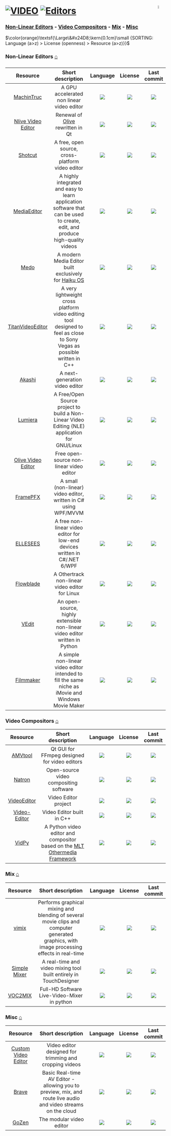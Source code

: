 # [![VIDEO](https://flat.badgen.net/badge/HyMPS/VIDEO/green?scale=1.8)](https://github.com/FORARTfe/HyMPS#-1 "VIDEO section") [![Editors](https://flat.badgen.net/badge/HyMPS/Editors/blue?scale=1.8&label=)](https://github.com/FORARTfe/HyMPS/blob/main/Video/Editors.md#-- "Editors page") <img align="right" alt="stable" src="https://user-images.githubusercontent.com/171307/210727719-14b940a2-d1dc-4991-b6a4-7add74463ce8.png" width="5%" />

### [Non-Linear Editors](#non-linear-editors-) - [Video Compositors](#video-compositors-) - [Mix](#mix-) - [Misc](#misc-)

$\color{orange}\textsf{\Large\&#x24D8;\kern{0.1cm}\small {SORTING: Language (a>z) > License (openness) > Resource (a>z)}}$ 

### Non-Linear Editors [⌂](#--)
|Resource|Short description|Language|License|Last commit|
|:-:|:-:|:-:|:-:|:-:|
|[MachinTruc](https://github.com/hftom/MachinTruc#readme)|A GPU accelerated non linear video editor|[![](https://img.shields.io/github/languages/top/hftom/MachinTruc?color=pink&style=flat-square)](https://github.com/hftom/MachinTruc/graphs/contributors)|[![](https://flat.badgen.net/github/license/hftom/MachinTruc?label=)](https://github.com/hftom/MachinTruc/blob/master/LICENSE)|[![](https://img.shields.io/github/last-commit/hftom/MachinTruc?style=flat-square&label=)](https://github.com/hftom/MachinTruc/graphs/code-frequency)|
|[Nlive Video Editor](https://github.com/orange4glace/nlive#readme)|Renewal of [Olive](https://www.olivevideoeditor.org/) rewritten in Qt|[![](https://img.shields.io/github/languages/top/orange4glace/nlive?color=pink&style=flat-square)](https://github.com/orange4glace/nlive/graphs/contributors)|[![](https://flat.badgen.net/github/license/orange4glace/nlive?label=)](https://github.com/orange4glace/nlive/blob/master/LICENSE)|[![](https://img.shields.io/github/last-commit/orange4glace/nlive?style=flat-square&label=)](https://github.com/orange4glace/nlive/graphs/code-frequency)|
|[Shotcut](https://github.com/mltframework/shotcut#readme)|A free, open source, cross-platform video editor|[![](https://img.shields.io/github/languages/top/mltframework/shotcut?color=pink&style=flat-square)](https://github.com/mltframework/shotcut/graphs/contributors)|[![](https://flat.badgen.net/github/license/mltframework/shotcut?label=)](https://github.com/mltframework/shotcut/blob/master/COPYING)|[![](https://img.shields.io/github/last-commit/mltframework/shotcut?style=flat-square&label=)](https://github.com/mltframework/shotcut/graphs/code-frequency)|
|[MediaEditor](https://github.com/opencodewin/MediaEditor#readme)|A highly integrated and easy to learn application software that can be used to create, edit, and produce high-quality videos|[![](https://img.shields.io/github/languages/top/opencodewin/MediaEditor?color=pink&style=flat-square)](https://github.com/opencodewin/MediaEditor/graphs/contributors)|[![](https://flat.badgen.net/github/license/opencodewin/MediaEditor?label=)](https://github.com/opencodewin/MediaEditor/blob/master/LICENSE)|[![](https://img.shields.io/github/last-commit/opencodewin/MediaEditor?style=flat-square&label=)](https://github.com/opencodewin/MediaEditor/graphs/code-frequency)|
|[Medo](https://github.com/smallstepforman/Medo#readme)|A modern Media Editor built exclusively for [Haiku OS](https://www.haiku-os.org/)|[![](https://img.shields.io/github/languages/top/smallstepforman/Medo?color=pink&style=flat-square)](https://github.com/smallstepforman/Medo/graphs/contributors)|[![](https://flat.badgen.net/github/license/smallstepforman/Medo?label=)](https://github.com/smallstepforman/Medo/blob/main/LICENSE)|[![](https://img.shields.io/github/last-commit/smallstepforman/Medo?style=flat-square&label=)](https://github.com/smallstepforman/Medo/graphs/code-frequency)|
|[TitanVideoEditor](https://github.com/Dominicentek/TitanVideoEditor#readme)|A very lightweight cross platform video editing tool designed to feel as close to Sony Vegas as possible written in C++|[![](https://img.shields.io/github/languages/top/Dominicentek/TitanVideoEditor?color=pink&style=flat-square)](https://github.com/Dominicentek/TitanVideoEditor/graphs/contributors)|[![](https://flat.badgen.net/github/license/Dominicentek/TitanVideoEditor?label=)](https://github.com/Dominicentek/TitanVideoEditor/blob/main/LICENSE.txt)|[![](https://img.shields.io/github/last-commit/Dominicentek/TitanVideoEditor/main?style=flat-square&label=)](https://github.com/Dominicentek/TitanVideoEditor/graphs/code-frequency)|
|[Akashi](https://github.com/akashi-org/akashi#readme)|A next-generation video editor|[![](https://img.shields.io/github/languages/top/akashi-org/akashi?color=pink&style=flat-square)](https://github.com/akashi-org/akashi/graphs/contributors)|[![](https://flat.badgen.net/badge/license/Other/blue?label=)](https://github.com/akashi-org/akashi/blob/master/LICENSE.md)|[![](https://img.shields.io/github/last-commit/akashi-org/akashi?style=flat-square&label=)](https://github.com/akashi-org/akashi/graphs/code-frequency)|
|[Lumiera](https://lumiera.org/)|A Free/Open Source project to build a Non-Linear Video Editing (NLE) application for GNU/Linux|[![](https://img.shields.io/github/languages/top/Ichthyostega/Lumiera?color=pink&style=flat-square)](https://github.com/Ichthyostega/Lumiera/graphs/contributors)|[![](https://flat.badgen.net/badge/license/Other/blue?label=)](https://github.com/Ichthyostega/Lumiera/blob/master/LICENSE)|[![](https://img.shields.io/github/last-commit/Ichthyostega/Lumiera?style=flat-square&label=)](https://github.com/Ichthyostega/Lumiera/graphs/code-frequency)|
|[Olive Video Editor](https://www.olivevideoeditor.org/)|Free open-source non-linear video editor|[![](https://img.shields.io/github/languages/top/olive-editor/olive?color=pink&style=flat-square)](https://github.com/olive-editor/olive/graphs/contributors)|[![](https://flat.badgen.net/github/license/olive-editor/olive?label=)](https://github.com/olive-editor/olive/blob/master/LICENSE)|[![](https://img.shields.io/github/last-commit/olive-editor/olive?style=flat-square&label=)](https://github.com/olive-editor/olive/graphs/code-frequency)|
|[FramePFX](https://github.com/AngryCarrot789/FramePFX#readme)|A small (non-linear) video editor, written in C# using WPF/MVVM|[![](https://img.shields.io/github/languages/top/AngryCarrot789/FramePFX?color=pink&style=flat-square)](https://github.com/AngryCarrot789/FramePFX/graphs/contributors)|[![](https://flat.badgen.net/github/license/AngryCarrot789/FramePFX?label=)](https://github.com/AngryCarrot789/FramePFX/blob/master/COPYING.GPLv3)|[![](https://img.shields.io/github/last-commit/AngryCarrot789/FramePFX/master?style=flat-square&label=)](https://github.com/AngryCarrot789/FramePFX/graphs/code-frequency)|
|[ELLESEES](https://github.com/winscripter/ELLESEES#readme)|A free non-linear video editor for low-end devices written in C#/.NET 6/WPF|[![](https://img.shields.io/github/languages/top/winscripter/ELLESEES?color=pink&style=flat-square)](https://github.com/winscripter/ELLESEES/graphs/contributors)|[![](https://flat.badgen.net/github/license/winscripter/ELLESEES?label=)](https://github.com/winscripter/ELLESEES/blob/main/LICENSE)|[![](https://img.shields.io/github/last-commit/winscripter/ELLESEES?style=flat-square&label=)](https://github.com/winscripter/ELLESEES/graphs/code-frequency)|
|[Flowblade](https://jliljebl.github.io/flowblade/)|A Othertrack non-linear video editor for Linux|[![](https://img.shields.io/github/languages/top/jliljebl/flowblade?color=pink&style=flat-square)](https://github.com/jliljebl/flowblade/graphs/contributors)|[![](https://flat.badgen.net/github/license/jliljebl/flowblade?label=)](https://github.com/jliljebl/flowblade/blob/master/LICENSE)|[![](https://img.shields.io/github/last-commit/jliljebl/flowblade?style=flat-square&label=)](https://github.com/jliljebl/flowblade/graphs/code-frequency)|
|[VEdit](https://github.com/NoahGWood/VEdit#readme)|An open-source, highly extensible non-linear video editor written in Python|[![](https://img.shields.io/github/languages/top/NoahGWood/VEdit?color=pink&style=flat-square)](https://github.com/NoahGWood/VEdit/graphs/contributors)|[![](https://flat.badgen.net/github/license/NoahGWood/VEdit?label=)](https://github.com/NoahGWood/VEdit/issues/1)|[![](https://img.shields.io/github/last-commit/NoahGWood/VEdit?style=flat-square&label=)](https://github.com/NoahGWood/VEdit/graphs/code-frequency)|
|[Filmmaker](https://github.com/spocino/filmmaker#readme)|A simple non-linear video editor intended to fill the same niche as iMovie and Windows Movie Maker|[![](https://img.shields.io/github/languages/top/spocino/filmmaker?color=pink&style=flat-square)](https://github.com/spocino/filmmaker/graphs/contributors)|[![](https://flat.badgen.net/github/license/spocino/filmmaker?label=)](https://github.com/spocino/filmmaker/blob/main/LICENSE)|[![](https://img.shields.io/github/last-commit/spocino/filmmaker?style=flat-square&label=)](https://github.com/spocino/filmmaker/graphs/code-frequency)|


### Video Compositors [⌂](#--)
|Resource|Short description|Language|License|Last commit|
|:-:|:-:|:-:|:-:|:-:|
|[AMVtool](https://github.com/l33tmeatwad/AMVtool#readme)|Qt GUI for FFmpeg designed for video editors|[![](https://img.shields.io/github/languages/top/l33tmeatwad/AMVtool?color=pink&style=flat-square)](https://github.com/l33tmeatwad/AMVtool/graphs/contributors)|[![](https://flat.badgen.net/github/license/l33tmeatwad/AMVtool?label=)](https://github.com/l33tmeatwad/AMVtool/blob/master/License)|[![](https://img.shields.io/github/last-commit/l33tmeatwad/AMVtool?style=flat-square&label=)](https://github.com/l33tmeatwad/AMVtool/graphs/code-frequency)|
|[Natron](http://natrongithub.github.io/)|Open-source video compositing software|[![](https://img.shields.io/github/languages/top/NatronGitHub/Natron?color=pink&style=flat-square)](https://github.com/NatronGitHub/Natron/graphs/contributors)|[![](https://flat.badgen.net/github/license/NatronGitHub/Natron?label=)](https://github.com/NatronGitHub/Natron/blob/RB-2.5/LICENSE.txt)|[![](https://img.shields.io/github/last-commit/NatronGitHub/Natron?style=flat-square&label=)](https://github.com/NatronGitHub/Natron/graphs/code-frequency)|
|[VideoEditor](https://github.com/Noa-k-git/VideoEditor#readme)|Video Editor project|[![](https://img.shields.io/github/languages/top/Noa-k-git/VideoEditor?color=pink&style=flat-square)](https://github.com/Noa-k-git/VideoEditor/graphs/contributors)|[![](https://flat.badgen.net/github/license/Noa-k-git/VideoEditor?label=)](https://github.com/Noa-k-git/VideoEditor/issues/2)|[![](https://img.shields.io/github/last-commit/Noa-k-git/VideoEditor?style=flat-square&label=)](https://github.com/Noa-k-git/VideoEditor/graphs/code-frequency)|
|[Video-Editor](https://github.com/NajeebUllah161/Video-Editor#readme)|Video Editor built in C++ |[![](https://img.shields.io/github/languages/top/NajeebUllah161/Video-Editor?color=pink&style=flat-square)](https://github.com/NajeebUllah161/Video-Editor/graphs/contributors)|[![](https://flat.badgen.net/github/license/NajeebUllah161/Video-Editor?label=)](https://github.com/NajeebUllah161/Video-Editor/issues/2)|[![](https://img.shields.io/github/last-commit/NajeebUllah161/Video-Editor?style=flat-square&label=)](https://github.com/NajeebUllah161/Video-Editor/graphs/code-frequency)|
|[VidPy](https://antiboredom.github.io/vidpy/)|A Python video editor and compositor based on the [MLT Othermedia Framework](https://www.mltframework.org/)|[![](https://img.shields.io/github/languages/top/antiboredom/vidpy?color=pink&style=flat-square)](https://github.com/antiboredom/vidpy/graphs/contributors)|[![](https://flat.badgen.net/github/license/antiboredom/vidpy?label=)](https://github.com/antiboredom/vidpy/blob/master/LICENSE)|[![](https://img.shields.io/github/last-commit/antiboredom/vidpy?style=flat-square&label=)](https://github.com/antiboredom/vidpy/graphs/code-frequency)|

### Mix [⌂](#--)
|Resource|Short description|Language|License|Last commit|
|:-:|:-:|:-:|:-:|:-:|
|[vimix](https://github.com/brunoherbelin/vimix#readme)|Performs graphical mixing and blending of several movie clips and computer generated graphics, with image processing effects in real-time|[![](https://img.shields.io/github/languages/top/brunoherbelin/vimix?color=pink&style=flat-square)](https://github.com/brunoherbelin/vimix/graphs/contributors)|[![](https://flat.badgen.net/github/license/brunoherbelin/vimix?label=)](https://github.com/brunoherbelin/vimix/blob/master/LICENSE)|[![](https://img.shields.io/github/last-commit/brunoherbelin/vimix?style=flat-square&label=)](https://github.com/brunoherbelin/vimix/graphs/code-frequency)|
|[Simple Mixer](https://github.com/Richard-Burns/SimpleMixer#readme)|A real-time and video mixing tool built entirely in TouchDesigner|[![](https://img.shields.io/github/languages/top/Richard-Burns/SimpleMixer?color=pink&style=flat-square)](https://github.com/Richard-Burns/SimpleMixer/graphs/contributors)|[![](https://flat.badgen.net/github/license/Richard-Burns/SimpleMixer?label=)](https://github.com/Richard-Burns/SimpleMixer/blob/master/LICENSE)|[![](https://img.shields.io/github/last-commit/Richard-Burns/SimpleMixer?style=flat-square&label=)](https://github.com/Richard-Burns/SimpleMixer/graphs/code-frequency)|
|[VOC2MIX](https://github.com/voc/voctomix#readme)|Full-HD Software Live-Video-Mixer in python|[![](https://img.shields.io/github/languages/top/voc/voctomix?color=pink&style=flat-square)](https://github.com/voc/voctomix/graphs/contributors)|[![](https://flat.badgen.net/github/license/voc/voctomix?label=)](https://github.com/voc/voctomix/blob/main/LICENSE.txt)|[![](https://img.shields.io/github/last-commit/voc/voctomix?style=flat-square&label=)](https://github.com/voc/voctomix/graphs/code-frequency)|


### Misc [⌂](#--)
|Resource|Short description|Language|License|Last commit|
|:-:|:-:|:-:|:-:|:-:|
|[Custom Video Editor](https://github.com/joec05/custom_video_editor#readme)|Video editor designed for trimming and cropping videos|[![](https://img.shields.io/github/languages/top/joec05/custom_video_editor?color=pink&style=flat-square)](https://github.com/joec05/custom_video_editor/graphs/contributors)|[![](https://flat.badgen.net/github/license/joec05/custom_video_editor?label=)](https://github.com/joec05/custom_video_editor/blob/master/LICENSE)|[![](https://img.shields.io/github/last-commit/joec05/custom_video_editor/master?style=flat-square&label=)](https://github.com/joec05/custom_video_editor/graphs/code-frequency)|
|[Brave](https://github.com/bbc/brave#readme)|Basic Real-time AV Editor - allowing you to preview, mix, and route live audio and video streams on the cloud|[![](https://img.shields.io/github/languages/top/bbc/brave?color=pink&style=flat-square)](https://github.com/bbc/brave/graphs/contributors)|[![](https://flat.badgen.net/github/license/bbc/brave?label=)](https://github.com/bbc/brave/blob/master/LICENSE)|[![](https://img.shields.io/github/last-commit/bbc/brave/master?style=flat-square&label=)](https://github.com/bbc/brave/graphs/code-frequency)|
|[GoZen](https://github.com/voylin/GoZen#readme)|The modular video editor|[![](https://img.shields.io/github/languages/top/voylin/GoZen?color=pink&style=flat-square)](https://github.com/voylin/GoZen/graphs/contributors)|[![](https://flat.badgen.net/github/license/voylin/GoZen?label=)](https://github.com/voylin/GoZen/blob/master/LICENSE)|[![](https://img.shields.io/github/last-commit/voylin/GoZen/master?style=flat-square&label=)](https://github.com/voylin/GoZen/graphs/code-frequency)|
